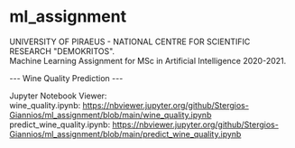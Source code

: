 # ml_assignment

UNIVERSITY OF PIRAEUS - NATIONAL CENTRE FOR SCIENTIFIC RESEARCH "DEMOKRITOS". </br>
Machine Learning Assignment for MSc in Artificial Intelligence 2020-2021.

--- Wine Quality Prediction ---

Jupyter Notebook Viewer:</br>
wine_quality.ipynb: https://nbviewer.jupyter.org/github/Stergios-Giannios/ml_assignment/blob/main/wine_quality.ipynb </br>
predict_wine_quality.ipynb: https://nbviewer.jupyter.org/github/Stergios-Giannios/ml_assignment/blob/main/predict_wine_quality.ipynb
